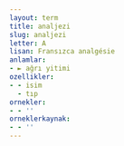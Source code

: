 ```yaml
---
layout: term
title: analjezi
slug: analjezi
letter: A
lisan: Fransızca analgésie
anlamlar:
- ► ağrı yitimi
ozellikler:
- - isim
  - tıp
ornekler:
- - ''
orneklerkaynak:
- - ''
---
```

